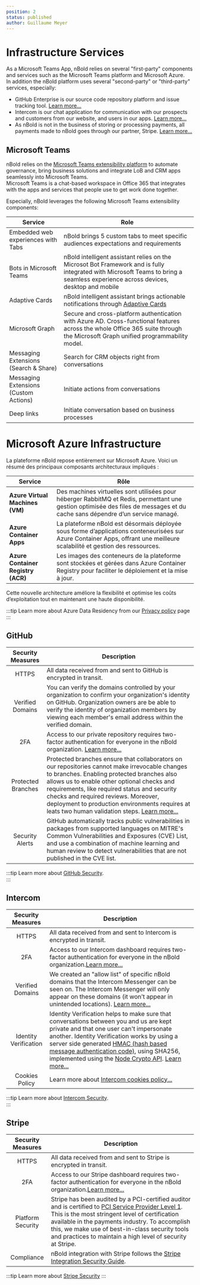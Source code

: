 ```yaml
---
position: 2
status: published
author: Guillaume Meyer
---
```


# Infrastructure Services

As a Microsoft Teams App, nBold relies on several "first-party" components and services such as the Microsoft Teams platform and Microsoft Azure.  
In addition the nBold platform uses several "second-party" or "third-party" services, especially:
- GitHub Enterprise is our source code repository platform and issue tracking tool. [Learn more...](https://github.com/)
- Intercom is our chat application for communication with our prospects and customers from our website, and users in our apps. [Learn more...](https://www.intercom.com/)
- As nBold is not in the business of storing or processing payments, all payments made to nBold goes through our partner, Stripe. [Learn more...](https://stripe.com/)

## Microsoft Teams

nBold relies on the [Microsoft Teams extensibility platform](https://docs.microsoft.com/en-us/microsoftteams/platform/) to automate governance, bring business solutions and integrate LoB and CRM apps seamlessly into Microsoft Teams.  
Microsoft Teams is a chat-based workspace in Office 365 that integrates with the apps and services that people use to get work done together.  

Especially, nBold leverages the following Microsoft Teams extensibility components:

| Service | Role |
|---------|------|
| Embedded web experiences with Tabs | nBold brings 5 custom tabs to meet specific audiences expectations and requirements |
| Bots in Microsoft Teams | nBold intelligent assistant relies on the Microsot Bot Framework and is fully integrated with Microsoft Teams to bring a seamless experience across devices, desktop and mobile |
| Adaptive Cards | nBold intelligent assistant brings actionable notifications through [Adaptive Cards](https://adaptivecards.io/) |
| Microsoft Graph | Secure and cross-platform authentication with Azure AD. Cross-functional features across the whole Office 365 suite through the Microsoft Graph unified programmability model.
| Messaging Extensions (Search & Share) | Search for CRM objects right from conversations |
| Messaging Extensions (Custom Actions) | Initiate actions from conversations |
| Deep links | Initiate conversation based on business processes |

# Microsoft Azure Infrastructure

La plateforme nBold repose entièrement sur Microsoft Azure. Voici un résumé des principaux composants architecturaux impliqués :

| Service | Rôle |
|---------|------|
| **Azure Virtual Machines (VM)** | Des machines virtuelles sont utilisées pour héberger RabbitMQ et Redis, permettant une gestion optimisée des files de messages et du cache sans dépendre d’un service managé. |
| **Azure Container Apps** | La plateforme nBold est désormais déployée sous forme d’applications conteneurisées sur Azure Container Apps, offrant une meilleure scalabilité et gestion des ressources. |
| **Azure Container Registry (ACR)** | Les images des conteneurs de la plateforme sont stockées et gérées dans Azure Container Registry pour faciliter le déploiement et la mise à jour. |

Cette nouvelle architecture améliore la flexibilité et optimise les coûts d’exploitation tout en maintenant une haute disponibilité.

:::tip
Learn more about Azure Data Residency from our [Privacy policy](/trust-center/privacy-policy) page
:::

## GitHub

| Security Measures | Description |
|:-----------------:|-------------|
| HTTPS | All data received from and sent to GitHub is encrypted in transit. |
| Verified Domains | You can verify the domains controlled by your organization to confirm your organization's identity on GitHub. Organization owners are be able to verify the identity of organization members by viewing each member's email address within the verified domain. |
| 2FA | Access to our private repository requires two-factor authentication for everyone in the nBold organization. [Learn more...](https://docs.github.com/en/github/authenticating-to-github/securing-your-account-with-two-factor-authentication-2fa/about-two-factor-authentication) |
| Protected Branches | Protected branches ensure that collaborators on our repositories cannot make irrevocable changes to branches. Enabling protected branches also allows us to enable other optional checks and requirements, like required status and security checks and required reviews. Moreover, deployment to production environments requires at leats two human validation steps. [Learn more...](https://docs.github.com/en/github/administering-a-repository/defining-the-mergeability-of-pull-requests/about-protected-branches) |
| Security Alerts | GitHub automatically tracks public vulnerabilities in packages from supported languages on MITRE's Common Vulnerabilities and Exposures (CVE) List, and use a combination of machine learning and human review to detect vulnerabilities that are not published in the CVE list. |

:::tip
Learn more about [GitHub Security](https://github.com/security).  
:::

## Intercom

| Security Measures | Description |
|:-----------------:|-------------|
| HTTPS | All data received from and sent to Intercom is encrypted in transit. |
| 2FA | Access to our Intercom dashboard requires two-factor authentication for everyone in the nBold organization.[Learn more...](https://www.intercom.com/help/configure-intercom/staying-secure/protect-your-account-with-2fa-and-google-sign-on) |
| Verified Domains | We created an "allow list" of specific nBold domains that the Intercom Messenger can be seen on. The Intercom Messenger will only appear on these domains (it won’t appear in unintended locations). [Learn more...](https://www.intercom.com/help/en/articles/4418-list-trusted-domains-you-use-with-intercom) |
| Identity Verification | Identity Verification helps to make sure that conversations between you and us are kept private and that one user can't impersonate another. Identity Verification works by using a server side generated [HMAC (hash based message authentication code)](https://en.wikipedia.org/wiki/HMAC), using SHA256, implemented using the [Node Crypto API](https://nodejs.org/api/crypto.html#crypto_class_hmac). [Learn more...](https://developers.intercom.com/installing-intercom/docs/enable-identity-verification-on-your-web-product)
| Cookies Policy | Learn more about [Intercom cookies policy...](https://www.intercom.com/help/en/articles/2361922-intercom-messenger-cookies) |

:::tip
Learn more about [Intercom Security](https://www.intercom.com/security).  
:::

## Stripe

| Security Measures | Description |
|:-----------------:|-------------|
| HTTPS | All data received from and sent to Stripe is encrypted in transit. |
| 2FA | Access to our Stripe dashboard requires two-factor authentication for everyone in the nBold organization.[Learn more...](https://support.stripe.com/questions/enable-two-step-authentication) |
| Platform Security | Stripe has been audited by a PCI-certified auditor and is certified to [PCI Service Provider Level 1](http://www.visa.com/splisting/searchGrsp.do?companyNameCriteria=stripe). This is the most stringent level of certification available in the payments industry. To accomplish this, we make use of best-in-class security tools and practices to maintain a high level of security at Stripe. |
| Compliance | nBold integration with Stripe follows the [Stripe Integration Security Guide](https://stripe.com/docs/security). |

:::tip
Learn more about [Stripe Security](https://stripe.com/docs/security/stripe)
:::


